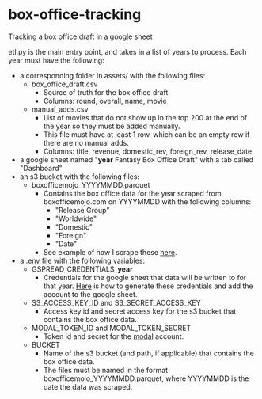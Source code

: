 # box-office-tracking

Tracking a box office draft in a google sheet

etl.py is the main entry point, and takes in a list of years to process.
Each year must have the following:
- a corresponding folder in assets/ with the following files:
  - box_office_draft.csv
    - Source of truth for the box office draft.
    - Columns: round, overall, name, movie
  - manual_adds.csv
    - List of movies that do not show up in the top 200 at the end of the year so they must be added manually.
    - This file must have at least 1 row, which can be an empty row if there are no manual adds.
    - Columns: title, revenue, domestic_rev, foreign_rev, release_date
- a google sheet named "**year** Fantasy Box Office Draft" with a tab called "Dashboard"
- an s3 bucket with the following files:
  - boxofficemojo_YYYYMMDD.parquet
    - Contains the box office data for the year scraped from boxofficemojo.com on YYYYMMDD with the following columns:
      - "Release Group"
      - "Worldwide"
      - "Domestic"
      - "Foreign"
      - "Date"
    - See example of how I scrape these [here](https://github.com/ethanfuerst/chrono/tree/main/box_office_tracking).
- a .env file with the following variables:
  - GSPREAD_CREDENTIALS_**year**
    - Credentials for the google sheet that data will be written to for that year. [Here](https://docs.gspread.org/en/latest/oauth2.html#for-bots-using-service-account) is how to generate these credentials and add the account to the google sheet.
  - S3_ACCESS_KEY_ID and S3_SECRET_ACCESS_KEY
    - Access key id and secret access key for the s3 bucket that contains the box office data.
  - MODAL_TOKEN_ID and MODAL_TOKEN_SECRET
    - Token id and secret for the [modal](https://modal.com/) account.
  - BUCKET
    - Name of the s3 bucket (and path, if applicable) that contains the box office data.
    - The files must be named in the format boxofficemojo_YYYYMMDD.parquet, where YYYYMMDD is the date the data was scraped.
